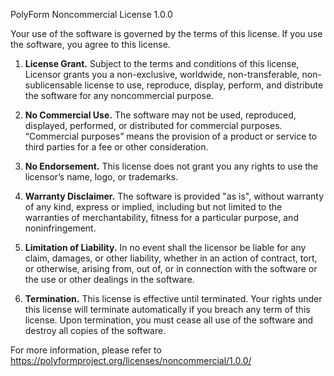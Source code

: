 PolyForm Noncommercial License 1.0.0

Your use of the software is governed by the terms of this license. If you use the software, you agree to this license.

1. **License Grant.** Subject to the terms and conditions of this license, Licensor grants you a non-exclusive, worldwide, non-transferable, non-sublicensable license to use, reproduce, display, perform, and distribute the software for any noncommercial purpose.

2. **No Commercial Use.** The software may not be used, reproduced, displayed, performed, or distributed for commercial purposes. “Commercial purposes” means the provision of a product or service to third parties for a fee or other consideration.

3. **No Endorsement.** This license does not grant you any rights to use the licensor’s name, logo, or trademarks.

4. **Warranty Disclaimer.** The software is provided "as is", without warranty of any kind, express or implied, including but not limited to the warranties of merchantability, fitness for a particular purpose, and noninfringement.

5. **Limitation of Liability.** In no event shall the licensor be liable for any claim, damages, or other liability, whether in an action of contract, tort, or otherwise, arising from, out of, or in connection with the software or the use or other dealings in the software.

6. **Termination.** This license is effective until terminated. Your rights under this license will terminate automatically if you breach any term of this license. Upon termination, you must cease all use of the software and destroy all copies of the software.

For more information, please refer to https://polyformproject.org/licenses/noncommercial/1.0.0/
